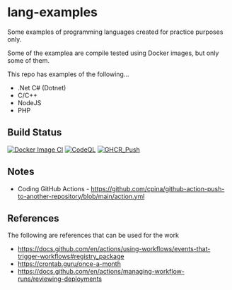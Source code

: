 # lang-examples
Some examples of programming languages created for practice purposes only.

Some of the examplea are compile tested using Docker images, but only some of them.

This repo has examples of the following...
- .Net C# (Dotnet)
- C/C++
- NodeJS
- PHP

## Build Status

[![Docker Image CI](https://github.com/tpayne/lang-examples/actions/workflows/main.yml/badge.svg)](https://github.com/tpayne/lang-examples/actions/workflows/main.yml)
[![CodeQL](https://github.com/tpayne/lang-examples/actions/workflows/codeql-analysis.yml/badge.svg)](https://github.com/tpayne/lang-examples/actions/workflows/codeql-analysis.yml)
[![GHCR_Push](https://github.com/tpayne/lang-examples/actions/workflows/docker-publish.yml/badge.svg)](https://github.com/tpayne/lang-examples/actions/workflows/docker-publish.yml)

## Notes

- Coding GitHub Actions - https://github.com/cpina/github-action-push-to-another-repository/blob/main/action.yml

## References

The following are references that can be used for the work
- https://docs.github.com/en/actions/using-workflows/events-that-trigger-workflows#registry_package
- https://crontab.guru/once-a-month
- https://docs.github.com/en/actions/managing-workflow-runs/reviewing-deployments
